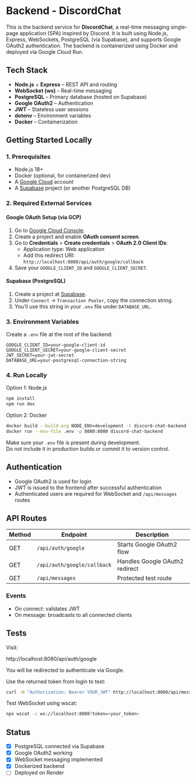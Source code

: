 # Backend - DiscordChat

This is the backend service for **DiscordChat**, a real-time messaging single-page application (SPA) inspired by Discord. It is built using Node.js, Express, WebSockets, PostgreSQL (via Supabase), and supports Google OAuth2 authentication. The backend is containerized using Docker and deployed via Google Cloud Run.

## Tech Stack

- **Node.js** + **Express** – REST API and routing
- **WebSocket (ws)** – Real-time messaging
- **PostgreSQL** – Primary database (hosted on Supabase)
- **Google OAuth2** – Authentication
- **JWT** – Stateless user sessions
- **dotenv** – Environment variables
- **Docker** – Containerization

## Getting Started Locally

### 1. Prerequisites

- Node.js 18+
- Docker (optional, for containerized dev)
- A [Google Cloud](https://console.cloud.google.com/) account
- A [Supabase](https://supabase.com) project (or another PostgreSQL DB)

### 2. Required External Services

#### Google OAuth Setup (via GCP)

1. Go to [Google Cloud Console](https://console.cloud.google.com/).
2. Create a project and enable **OAuth consent screen**.
3. Go to **Credentials** > **Create credentials** > **OAuth 2.0 Client IDs**:
   - Application type: Web application
   - Add this redirect URI:  
     `http://localhost:8080/api/auth/google/callback`
4. Save your `GOOGLE_CLIENT_ID` and `GOOGLE_CLIENT_SECRET`.

#### Supabase (PostgreSQL)

1. Create a project at [Supabase](https://supabase.com).
2. Under `Connect` → `Transaction Pooler`, copy the connection string.
3. You’ll use this string in your `.env` file under `DATABASE_URL`.

### 3. Environment Variables

Create a `.env` file at the root of the backend:

```env
GOOGLE_CLIENT_ID=your-google-client-id
GOOGLE_CLIENT_SECRET=your-google-client-secret
JWT_SECRET=your-jwt-secret
DATABASE_URL=your-postgresql-connection-string
```

### 4. Run Locally

Option 1: Node.js

```bash
npm install
npm run dev
```

Option 2: Docker

```bash
docker build --build-arg NODE_ENV=development -t discord-chat-backend .
docker run --env-file .env -p 8080:8080 discord-chat-backend
```

Make sure your `.env` file is present during development.  
Do not include it in production builds or commit it to version control.

## Authentication

- Google OAuth2 is used for login
- JWT is issued to the frontend after successful authentication
- Authenticated users are required for WebSocket and `/api/messages` routes

## API Routes

| Method | Endpoint                    | Description                    |
| ------ | --------------------------- | ------------------------------ |
| GET    | `/api/auth/google`          | Starts Google OAuth2 flow      |
| GET    | `/api/auth/google/callback` | Handles Google OAuth2 redirect |
| GET    | `/api/messages`             | Protected test route           |

### Events

- On connect: validates JWT
- On message: broadcasts to all connected clients

## Tests

Visit:

http://localhost:8080/api/auth/google

You will be redirected to authenticate via Google.

Use the returned token from login to test:

```bash
curl -H "Authorization: Bearer YOUR_JWT" http://localhost:8080/api/messages
```

Test WebSocket using wscat:

```bash
npx wscat -c ws://localhost:8080?token=<your_token>
```

## Status

- [x] PostgreSQL connected via Supabase
- [x] Google OAuth2 working
- [x] WebSocket messaging implemented
- [x] Dockerized backend
- [ ] Deployed on Render
